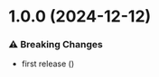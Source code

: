 # 1.0.0 (2024-12-12)

### ⚠️  Breaking Changes

- first release ([](https://github.com/baudevs/baudevs-oss-monorepo/commit/))